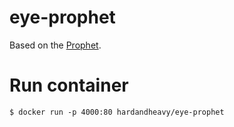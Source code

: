 # eye-prophet
Based on the [Prophet](https://facebook.github.io/prophet).

# Run container
```
$ docker run -p 4000:80 hardandheavy/eye-prophet
```